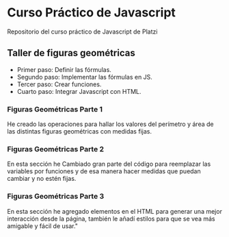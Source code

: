 # Curso Práctico de Javascript
Repositorio del curso práctico de Javascript de Platzi
## Taller de figuras geométricas
- Primer paso: Definir las fórmulas.
- Segundo paso: Implementar las fórmulas en JS.
- Tercer paso: Crear funciones.
- Cuarto paso: Integrar Javascript con HTML.

### Figuras Geométricas Parte 1
He creado las operaciones para hallar los valores del perímetro y área de las distintas figuras geométricas con medidas fijas.
### Figuras Geométricas Parte 2
En esta sección he Cambiado gran parte del código para reemplazar las variables por funciones y de esa manera hacer medidas que puedan cambiar y no estén fijas.
### Figuras Geométricas Parte 3
En esta sección he agregado elementos en el HTML para generar una mejor interacción desde la página, también le añadí estilos para que se vea más amigable y fácil de usar."
